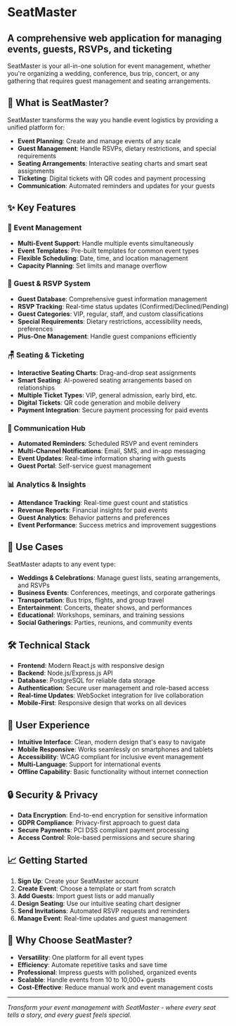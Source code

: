 # SeatMaster

## A comprehensive web application for managing events, guests, RSVPs, and ticketing

SeatMaster is your all-in-one solution for event management, whether you're organizing a wedding, conference, bus trip, concert, or any gathering that requires guest management and seating arrangements.

## 🎯 What is SeatMaster?

SeatMaster transforms the way you handle event logistics by providing a unified platform for:
- **Event Planning**: Create and manage events of any scale
- **Guest Management**: Handle RSVPs, dietary restrictions, and special requirements
- **Seating Arrangements**: Interactive seating charts and smart seat assignments
- **Ticketing**: Digital tickets with QR codes and payment processing
- **Communication**: Automated reminders and updates for your guests

## ✨ Key Features

### 🎪 Event Management
- **Multi-Event Support**: Handle multiple events simultaneously
- **Event Templates**: Pre-built templates for common event types
- **Flexible Scheduling**: Date, time, and location management
- **Capacity Planning**: Set limits and manage overflow

### 👥 Guest & RSVP System
- **Guest Database**: Comprehensive guest information management
- **RSVP Tracking**: Real-time status updates (Confirmed/Declined/Pending)
- **Guest Categories**: VIP, regular, staff, and custom classifications
- **Special Requirements**: Dietary restrictions, accessibility needs, preferences
- **Plus-One Management**: Handle guest companions efficiently

### 🪑 Seating & Ticketing
- **Interactive Seating Charts**: Drag-and-drop seat assignments
- **Smart Seating**: AI-powered seating arrangements based on relationships
- **Multiple Ticket Types**: VIP, general admission, early bird, etc.
- **Digital Tickets**: QR code generation and mobile delivery
- **Payment Integration**: Secure payment processing for paid events

### 📱 Communication Hub
- **Automated Reminders**: Scheduled RSVP and event reminders
- **Multi-Channel Notifications**: Email, SMS, and in-app messaging
- **Event Updates**: Real-time information sharing with guests
- **Guest Portal**: Self-service guest management

### 📊 Analytics & Insights
- **Attendance Tracking**: Real-time guest count and statistics
- **Revenue Reports**: Financial insights for paid events
- **Guest Analytics**: Behavior patterns and preferences
- **Event Performance**: Success metrics and improvement suggestions

## 🚀 Use Cases

SeatMaster adapts to any event type:

- **Weddings & Celebrations**: Manage guest lists, seating arrangements, and RSVPs
- **Business Events**: Conferences, meetings, and corporate gatherings
- **Transportation**: Bus trips, flights, and group travel
- **Entertainment**: Concerts, theater shows, and performances
- **Educational**: Workshops, seminars, and training sessions
- **Social Gatherings**: Parties, reunions, and community events

## 🛠️ Technical Stack

- **Frontend**: Modern React.js with responsive design
- **Backend**: Node.js/Express.js API
- **Database**: PostgreSQL for reliable data storage
- **Authentication**: Secure user management and role-based access
- **Real-time Updates**: WebSocket integration for live collaboration
- **Mobile-First**: Responsive design that works on all devices

## 🎨 User Experience

- **Intuitive Interface**: Clean, modern design that's easy to navigate
- **Mobile Responsive**: Works seamlessly on smartphones and tablets
- **Accessibility**: WCAG compliant for inclusive event management
- **Multi-Language**: Support for international events
- **Offline Capability**: Basic functionality without internet connection

## 🔒 Security & Privacy

- **Data Encryption**: End-to-end encryption for sensitive information
- **GDPR Compliance**: Privacy-first approach to guest data
- **Secure Payments**: PCI DSS compliant payment processing
- **Access Control**: Role-based permissions and secure sharing

## 📈 Getting Started

1. **Sign Up**: Create your SeatMaster account
2. **Create Event**: Choose a template or start from scratch
3. **Add Guests**: Import guest lists or add manually
4. **Design Seating**: Use our intuitive seating chart designer
5. **Send Invitations**: Automated RSVP requests and reminders
6. **Manage Event**: Real-time updates and guest management

## 🌟 Why Choose SeatMaster?

- **Versatility**: One platform for all event types
- **Efficiency**: Automate repetitive tasks and save time
- **Professional**: Impress guests with polished, organized events
- **Scalable**: Handle events from 10 to 10,000+ guests
- **Cost-Effective**: Reduce manual work and event management costs

---

*Transform your event management with SeatMaster - where every seat tells a story, and every guest feels special.*
